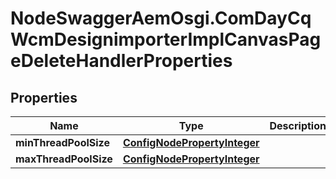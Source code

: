 # NodeSwaggerAemOsgi.ComDayCqWcmDesignimporterImplCanvasPageDeleteHandlerProperties

## Properties

Name | Type | Description | Notes
------------ | ------------- | ------------- | -------------
**minThreadPoolSize** | [**ConfigNodePropertyInteger**](ConfigNodePropertyInteger.md) |  | [optional] 
**maxThreadPoolSize** | [**ConfigNodePropertyInteger**](ConfigNodePropertyInteger.md) |  | [optional] 


